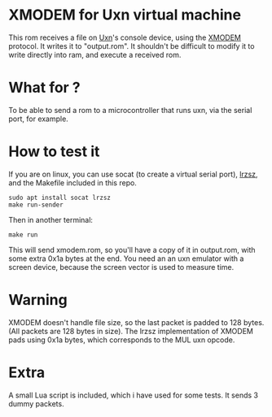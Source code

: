 # XMODEM for Uxn virtual machine
This rom receives a file on [Uxn](https://wiki.xxiivv.com/site/uxn.html)'s console device, using the [XMODEM](https://en.wikipedia.org/wiki/XMODEM) protocol. It writes it to "output.rom". It shouldn't be difficult to modify it to write directly into ram, and execute a received rom.

# What for ?
To be able to send a rom to a microcontroller that runs uxn, via the serial port, for example.

# How to test it

If you are on linux, you can use socat (to create a virtual serial port), [lrzsz](https://ohse.de/uwe/software/lrzsz.html), and the Makefile included in this repo.

```
sudo apt install socat lrzsz
make run-sender
```

Then in another terminal:

```
make run
```

This will send xmodem.rom, so you'll have a copy of it in output.rom, with some extra 0x1a bytes at the end.
You need an an uxn emulator with a screen device, because the screen vector is used to measure time.

# Warning
XMODEM doesn't handle file size, so the last packet is padded to 128 bytes. (All packets are 128 bytes in size). The lrzsz implementation of XMODEM pads using 0x1a bytes, which corresponds to the MUL uxn opcode.

# Extra
A small Lua script is included, which i have used for some tests. It sends 3 dummy packets.

